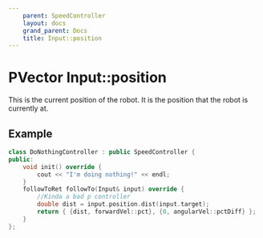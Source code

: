 ```yaml
---
    parent: SpeedController
    layout: docs
    grand_parent: Docs
    title: Input::position
---
```

# PVector Input::position
This is the current position of the robot. It is the position that the robot is currently at.

## Example
```cpp
class DoNothingController : public SpeedController {
public:
    void init() override {
        cout << "I'm doing nothing!" << endl;
    }
    followToRet followTo(Input& input) override {
        //Kinda a bad p controller
        double dist = input.position.dist(input.target);
        return { {dist, forwardVel::pct}, {0, angularVel::pctDiff} };
    }
};
```
